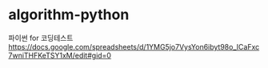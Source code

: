 # algorithm-python
파이썬 for 코딩테스트<br>
https://docs.google.com/spreadsheets/d/1YMG5jo7VysYon6ibyt98o_ICaFxc7wniTHFKeTSY1xM/edit#gid=0
